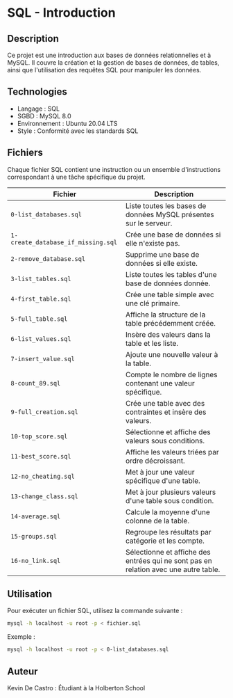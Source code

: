 # SQL - Introduction

## Description
Ce projet est une introduction aux bases de données relationnelles et à MySQL. Il couvre la création et la gestion de bases de données, de tables, ainsi que l'utilisation des requêtes SQL pour manipuler les données.

## Technologies
- Langage : SQL
- SGBD : MySQL 8.0
- Environnement : Ubuntu 20.04 LTS
- Style : Conformité avec les standards SQL

## Fichiers
Chaque fichier SQL contient une instruction ou un ensemble d'instructions correspondant à une tâche spécifique du projet.

| Fichier | Description |
|---------|------------|
| `0-list_databases.sql` | Liste toutes les bases de données MySQL présentes sur le serveur. |
| `1-create_database_if_missing.sql` | Crée une base de données si elle n'existe pas. |
| `2-remove_database.sql` | Supprime une base de données si elle existe. |
| `3-list_tables.sql` | Liste toutes les tables d'une base de données donnée. |
| `4-first_table.sql` | Crée une table simple avec une clé primaire. |
| `5-full_table.sql` | Affiche la structure de la table précédemment créée. |
| `6-list_values.sql` | Insère des valeurs dans la table et les liste. |
| `7-insert_value.sql` | Ajoute une nouvelle valeur à la table. |
| `8-count_89.sql` | Compte le nombre de lignes contenant une valeur spécifique. |
| `9-full_creation.sql` | Crée une table avec des contraintes et insère des valeurs. |
| `10-top_score.sql` | Sélectionne et affiche des valeurs sous conditions. |
| `11-best_score.sql` | Affiche les valeurs triées par ordre décroissant. |
| `12-no_cheating.sql` | Met à jour une valeur spécifique d'une table. |
| `13-change_class.sql` | Met à jour plusieurs valeurs d'une table sous condition. |
| `14-average.sql` | Calcule la moyenne d'une colonne de la table. |
| `15-groups.sql` | Regroupe les résultats par catégorie et les compte. |
| `16-no_link.sql` | Sélectionne et affiche des entrées qui ne sont pas en relation avec une autre table. |

## Utilisation
Pour exécuter un fichier SQL, utilisez la commande suivante :
```bash
mysql -h localhost -u root -p < fichier.sql
```

Exemple :
```bash
mysql -h localhost -u root -p < 0-list_databases.sql
```

## Auteur

Kevin De Castro : Étudiant à la Holberton School

